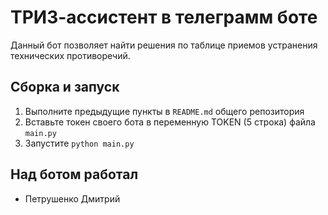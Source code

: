 # ТРИЗ-ассистент в телеграмм боте
Данный бот позволяет найти решения по таблице приемов устранения технических противоречий.
## Сборка и запуск
1. Выполните предыдущие пункты в `README.md` общего репозитория
2. Вставьте токен своего бота в переменную TOKEN (5 строка) файла `main.py` 
3. Запустите `python main.py`
## Над ботом работал
* Петрушенко Дмитрий
